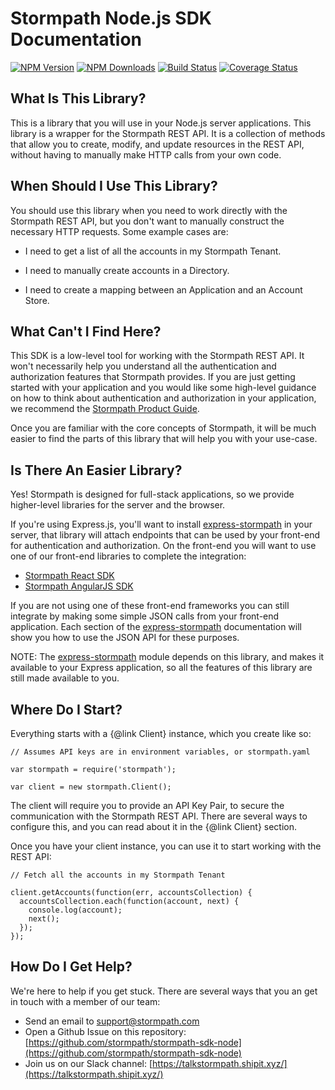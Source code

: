 # Stormpath Node.js SDK Documentation

[![NPM Version](https://img.shields.io/npm/v/stormpath.svg?style=flat)](https://npmjs.org/package/stormpath)
[![NPM Downloads](http://img.shields.io/npm/dm/stormpath.svg?style=flat)](https://npmjs.org/package/stormpath)
[![Build Status](https://img.shields.io/travis/stormpath/stormpath-sdk-node.svg?style=flat)](https://travis-ci.org/stormpath/stormpath-sdk-node)
[![Coverage Status](https://coveralls.io/repos/stormpath/stormpath-sdk-node/badge.svg?branch=master&service=github)](https://coveralls.io/github/stormpath/stormpath-sdk-node?branch=master)

## What Is This Library?

This is a library that you will use in your Node.js server applications.
This library is a wrapper for the Stormpath REST API.  It is a collection of
methods that allow you to create, modify, and update resources in the REST API,
without having to manually make HTTP calls from your own code.

## When Should I Use This Library?

You should use this library when you need to work directly with the Stormpath
REST API, but you don't want to manually construct the necessary HTTP requests.
Some example cases are:

* I need to get a list of all the accounts in my Stormpath Tenant.

* I need to manually create accounts in a Directory.

* I need to create a mapping between an Application and an Account Store.

## What Can't I Find Here?

This SDK is a low-level tool for working with the Stormpath REST API.  It won't
necessarily help you understand all the authentication and authorization features
that Stormpath provides.  If you are just getting started with your application
and you would like some high-level guidance on how to think about authentication
and authorization in your application, we recommend the [Stormpath Product Guide][].

Once you are familiar with the core concepts of Stormpath, it will be much
easier to find the parts of this library that will help you with your use-case.

## Is There An Easier Library?

Yes! Stormpath is designed for full-stack applications, so we provide higher-level
libraries for the server and the browser.

If you're using Express.js, you'll want to install [express-stormpath][] in your
server, that library will attach endpoints that can be used by your front-end for
authentication and authorization.  On the front-end you will want to use one of
our front-end libraries to complete the integration:

- [Stormpath React SDK][]
- [Stormpath AngularJS SDK][]

If you are not using one of these front-end frameworks you can still integrate
by making some simple JSON calls from your front-end application.  Each section
of the [express-stormpath][] documentation will show you how to use the JSON API
for these purposes.

NOTE: The [express-stormpath][] module depends on this library, and makes it
available to your Express application, so all the features of this library are
still made available to you.

## Where Do I Start?

Everything starts with a {@link Client} instance, which you create like so:

```
// Assumes API keys are in environment variables, or stormpath.yaml

var stormpath = require('stormpath');

var client = new stormpath.Client();
```

The client will require you to provide an API Key Pair, to secure the communication
with the Stormpath REST API.  There are several ways to configure this, and you
can read about it in the {@link Client} section.

Once you have your client instance, you can use it to start working with the
REST API:

```
// Fetch all the accounts in my Stormpath Tenant

client.getAccounts(function(err, accountsCollection) {
  accountsCollection.each(function(account, next) {
    console.log(account);
    next();
  });
});
```

## How Do I Get Help?

We're here to help if you get stuck.  There are several ways that you an get in
touch with a member of our team:

* Send an email to [support@stormpath.com](mailto:support@stormpath.com)
* Open a Github Issue on this repository: [https://github.com/stormpath/stormpath-sdk-node](https://github.com/stormpath/stormpath-sdk-node)
* Join us on our Slack channel: [https://talkstormpath.shipit.xyz/](https://talkstormpath.shipit.xyz/)

[Stormpath AngularJS SDK]: https://github.com/stormpath/stormpath-sdk-angularjs
[Stormpath Product Guide]: https://docs.stormpath.com/rest/product-guide/latest/
[Stormpath React SDK]: https://github.com/stormpath/stormpath-sdk-react
[express-stormpath]: https://docs.stormpath.com/nodejs/express/latest/